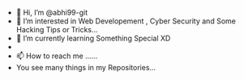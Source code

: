 - 👋 Hi, I’m @abhi99-git
- 👀 I’m interested in Web Developement , Cyber Security and Some Hacking Tips or Tricks...
- 🌱 I’m currently learning Something Special XD
- 
- 📫 How to reach me ......
-  You see many things in my Repositories...

<!---
abhi99-git/abhi99-git is a ✨ special ✨ repository because its `README.md` (this file) appears on your GitHub profile.
You can click the Preview link to take a look at your changes.
--->
